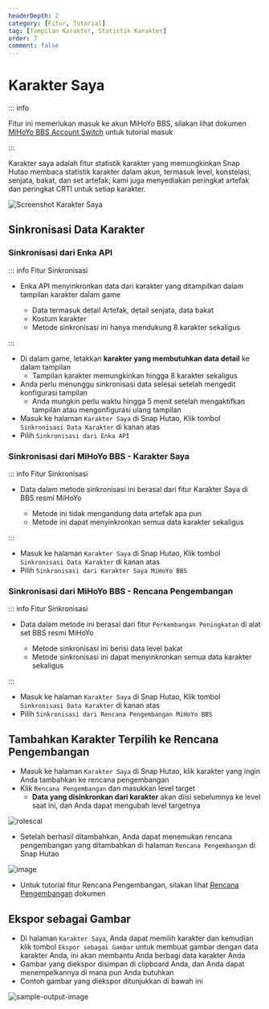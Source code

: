 ```yaml
---
headerDepth: 2
category: [Fitur, Tutorial]
tag: [Tampilan Karakter, Statistik Karakter]
order: 7
comment: false
---
```


# Karakter Saya

::: info

Fitur ini memerlukan masuk ke akun MiHoYo BBS, silakan lihat dokumen [MiHoYo BBS Account Switch](mhy-account-switch.md)
untuk tutorial masuk

:::

Karakter saya adalah fitur statistik karakter yang memungkinkan Snap Hutao membaca statistik karakter dalam akun,
termasuk level, konstelasi, senjata, bakat, dan set artefak; kami juga menyediakan peringkat artefak dan peringkat CRTI
untuk setiap karakter.

![Screenshot Karakter Saya](https://img.alicdn.com/imgextra/i2/1797064093/O1CN01JOlGqw1g6dyB7NkLu_!!1797064093.png_.webp)

## Sinkronisasi Data Karakter

### Sinkronisasi dari Enka API

::: info Fitur Sinkronisasi

- Enka API menyinkronkan data dari karakter yang ditampilkan dalam tampilan karakter dalam game

  - Data termasuk detail Artefak, detail senjata, data bakat
  - Kostum karakter
  - Metode sinkronisasi ini hanya mendukung 8 karakter sekaligus

:::

- Di dalam game, letakkan **karakter yang membutuhkan data detail** ke dalam tampilan
  - Tampilan karakter memungkinkan hingga 8 karakter sekaligus
- Anda perlu menunggu sinkronisasi data selesai setelah mengedit konfigurasi tampilan
  - Anda mungkin perlu waktu hingga 5 menit setelah mengaktifkan tampilan atau mengonfigurasi ulang tampilan
- Masuk ke halaman `Karakter Saya` di Snap Hutao, Klik tombol `Sinkronisasi Data Karakter` di kanan atas
- Pilih `Sinkronisasi dari Enka API`

### Sinkronisasi dari MiHoYo BBS - Karakter Saya

::: info Fitur Sinkronisasi

- Data dalam metode sinkronisasi ini berasal dari fitur Karakter Saya di BBS resmi MiHoYo

  - Metode ini tidak mengandung data artefak apa pun
  - Metode ini dapat menyinkronkan semua data karakter sekaligus

:::

- Masuk ke halaman `Karakter Saya` di Snap Hutao, Klik tombol `Sinkronisasi Data Karakter` di kanan atas
- Pilih `Sinkronisasi dari Karakter Saya MiHoYo BBS`

### Sinkronisasi dari MiHoYo BBS - Rencana Pengembangan

::: info Fitur Sinkronisasi

- Data dalam metode ini berasal dari fitur `Perkembangan Peningkatan` di alat set BBS resmi MiHoYo

  - Metode sinkronisasi ini berisi data level bakat
  - Metode sinkronisasi ini dapat menyinkronkan semua data karakter sekaligus

:::

- Masuk ke halaman `Karakter Saya` di Snap Hutao, Klik tombol `Sinkronisasi Data Karakter` di kanan atas
- Pilih `Sinkronisasi dari Rencana Pengembangan MiHoYo BBS`

## Tambahkan Karakter Terpilih ke Rencana Pengembangan

- Masuk ke halaman `Karakter Saya` di Snap Hutao, klik karakter yang ingin Anda tambahkan ke rencana pengembangan
- Klik `Rencana Pengembangan` dan masukkan level target
  - **Data yang disinkronkan dari karakter** akan diisi sebelumnya ke level saat ini, dan Anda dapat mengubah level targetnya

![rolescal](https://img.alicdn.com/imgextra/i2/1797064093/O1CN01Ju0wyK1g6du2L9Kw0_!!1797064093.png)

- Setelah berhasil ditambahkan, Anda dapat menemukan rencana pengembangan yang ditambahkan di halaman `Rencana Pengembangan` di Snap Hutao

![image](https://img.alicdn.com/imgextra/i4/1797064093/O1CN01DgRS5n1g6du0Do41z_!!1797064093.png)

- Untuk tutorial fitur Rencana Pengembangan, silakan lihat [Rencana Pengembangan](develop-plan.md) dokumen

## Ekspor sebagai Gambar

- Di halaman `Karakter Saya`, Anda dapat memilih karakter dan kemudian klik tombol `Ekspor sebagai Gambar` untuk membuat
  gambar dengan data karakter Anda, ini akan membantu Anda berbagi data karakter Anda
- Gambar yang diekspor disimpan di clipboard Anda, dan Anda dapat menempelkannya di mana pun Anda butuhkan
- Contoh gambar yang diekspor ditunjukkan di bawah ini

![sample-output-image](https://img.alicdn.com/imgextra/i3/1797064093/O1CN01ah7JlQ1g6du4WrI0A_!!1797064093.png)
